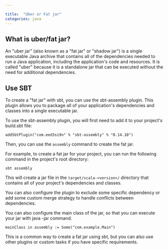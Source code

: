 ```yaml
---

title:  "Uber or Fat jar"
categories: java
---
```


## What is uber/fat jar?

An "uber jar" (also known as a "fat jar" or "shadow jar") is a single executable Java archive that contains all of the dependencies needed to run a Java application, including the application's code and resources. It is called "uber" because it is a standalone jar that can be executed without the need for additional dependencies.

## Use SBT

To create a "fat jar" with sbt, you can use the sbt-assembly plugin. This plugin allows you to package all of your application's dependencies and classes into a single executable jar.

To use the sbt-assembly plugin, you will first need to add it to your project's build.sbt file:

```
addSbtPlugin("com.eed3si9n" % "sbt-assembly" % "0.14.10")
```

Then, you can use the `assembly` command to create the fat jar.

For example, to create a fat jar for your project, you can run the following command in the project's root directory:

```
sbt assembly
```

This will create a jar file in the `target/scala-<version>/` directory that contains all of your project's dependencies and classes.

You can also configure the plugin to exclude some specific dependency or add some custom merge strategy to handle conflicts between dependencies.

You can also configure the main class of the jar, so that you can execute your jar with java -jar command.

```
mainClass in assembly := Some("com.example.Main")
```

This is a common way to create a fat jar using sbt, but you can also use other plugins or custom tasks if you have specific requirements.